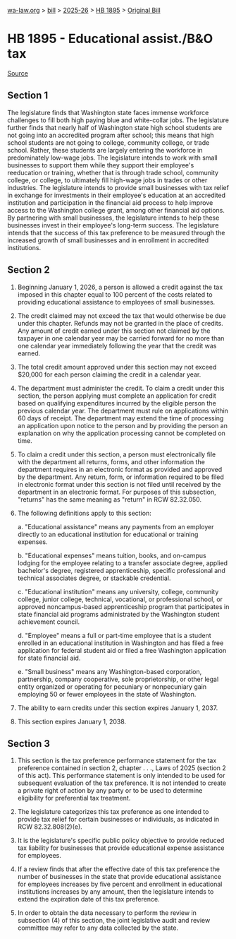 [wa-law.org](/) > [bill](/bill/) > [2025-26](/bill/2025-26/) > [HB 1895](/bill/2025-26/hb/1895/) > [Original Bill](/bill/2025-26/hb/1895/1/)

# HB 1895 - Educational assist./B&O tax

[Source](http://lawfilesext.leg.wa.gov/biennium/2025-26/Pdf/Bills/House%20Bills/1895.pdf)

## Section 1
The legislature finds that Washington state faces immense workforce challenges to fill both high paying blue and white-collar jobs. The legislature further finds that nearly half of Washington state high school students are not going into an accredited program after school; this means that high school students are not going to college, community college, or trade school. Rather, these students are largely entering the workforce in predominately low-wage jobs. The legislature intends to work with small businesses to support them while they support their employee's reeducation or training, whether that is through trade school, community college, or college, to ultimately fill high-wage jobs in trades or other industries. The legislature intends to provide small businesses with tax relief in exchange for investments in their employee's education at an accredited institution and participation in the financial aid process to help improve access to the Washington college grant, among other financial aid options. By partnering with small businesses, the legislature intends to help these businesses invest in their employee's long-term success. The legislature intends that the success of this tax preference to be measured through the increased growth of small businesses and in enrollment in accredited institutions.

## Section 2
1. Beginning January 1, 2026, a person is allowed a credit against the tax imposed in this chapter equal to 100 percent of the costs related to providing educational assistance to employees of small businesses.

2. The credit claimed may not exceed the tax that would otherwise be due under this chapter. Refunds may not be granted in the place of credits. Any amount of credit earned under this section not claimed by the taxpayer in one calendar year may be carried forward for no more than one calendar year immediately following the year that the credit was earned.

3. The total credit amount approved under this section may not exceed $20,000 for each person claiming the credit in a calendar year.

4. The department must administer the credit. To claim a credit under this section, the person applying must complete an application for credit based on qualifying expenditures incurred by the eligible person the previous calendar year. The department must rule on applications within 60 days of receipt. The department may extend the time of processing an application upon notice to the person and by providing the person an explanation on why the application processing cannot be completed on time.

5. To claim a credit under this section, a person must electronically file with the department all returns, forms, and other information the department requires in an electronic format as provided and approved by the department. Any return, form, or information required to be filed in electronic format under this section is not filed until received by the department in an electronic format. For purposes of this subsection, "returns" has the same meaning as "return" in RCW 82.32.050.

6. The following definitions apply to this section:

    a. "Educational assistance" means any payments from an employer directly to an educational institution for educational or training expenses.

    b. "Educational expenses" means tuition, books, and on-campus lodging for the employee relating to a transfer associate degree, applied bachelor's degree, registered apprenticeship, specific professional and technical associates degree, or stackable credential.

    c. "Educational institution" means any university, college, community college, junior college, technical, vocational, or professional school, or approved noncampus-based apprenticeship program that participates in state financial aid programs administrated by the Washington student achievement council.

    d. "Employee" means a full or part-time employee that is a student enrolled in an educational institution in Washington and has filed a free application for federal student aid or filed a free Washington application for state financial aid.

    e. "Small business" means any Washington-based corporation, partnership, company cooperative, sole proprietorship, or other legal entity organized or operating for pecuniary or nonpecuniary gain employing 50 or fewer employees in the state of Washington.

7. The ability to earn credits under this section expires January 1, 2037.

8. This section expires January 1, 2038.

## Section 3
1. This section is the tax preference performance statement for the tax preference contained in section 2, chapter . . ., Laws of 2025 (section 2 of this act). This performance statement is only intended to be used for subsequent evaluation of the tax preference. It is not intended to create a private right of action by any party or to be used to determine eligibility for preferential tax treatment.

2. The legislature categorizes this tax preference as one intended to provide tax relief for certain businesses or individuals, as indicated in RCW 82.32.808(2)(e).

3. It is the legislature's specific public policy objective to provide reduced tax liability for businesses that provide educational expense assistance for employees.

4. If a review finds that after the effective date of this tax preference the number of businesses in the state that provide educational assistance for employees increases by five percent and enrollment in educational institutions increases by any amount, then the legislature intends to extend the expiration date of this tax preference.

5. In order to obtain the data necessary to perform the review in subsection (4) of this section, the joint legislative audit and review committee may refer to any data collected by the state.
